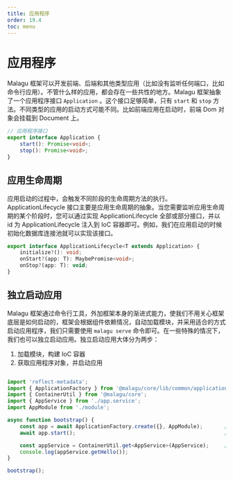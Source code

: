 ```yaml
---
title: 应用程序
order: 19.4
toc: menu
---
```


# 应用程序

Malagu 框架可以开发前端、后端和其他类型应用（比如没有监听任何端口，比如命令行应用）。不管什么样的应用，都会存在一些共性的地方。Malagu 框架抽象了一个应用程序接口 `Application` 。这个接口足够简单，只有 `start` 和 `stop` 方法。不同类型的应用的启动方式可能不同。比如前端应用在启动时，前端 Dom 对象会挂载到 Document 上。


```typescript
// 应用程序接口
export interface Application {
    start(): Promise<void>;
    stop(): Promise<void>;
}
```


## 应用生命周期


应用启动的过程中，会触发不同阶段的生命周期方法的执行。ApplicationLifecycle 接口主要是应用生命周期的抽象。当您需要监听应用生命周期的某个阶段时，您可以通过实现 ApplicationLifecycle 全部或部分接口，并以 id 为 ApplicationLifecycle 注入到 IoC 容器即可。例如，我们在应用启动的时候初始化数据库连接池就可以实现该接口。


```typescript
export interface ApplicationLifecycle<T extends Application> {
    initialize?(): void;
    onStart?(app: T): MaybePromise<void>;
    onStop?(app: T): void;
}
```


## 独立启动应用


Malagu 框架通过命令行工具，外加框架本身的渐进式能力，使我们不用关心框架底层是如何启动的，框架会根据组件依赖情况，自动加载模块，并采用适合的方式启动应用程序，我们只需要使用 `malagu serve` 命令即可。在一些特殊的情况下，我们也可以独立启动应用。独立启动应用大体分为两步：

1. 加载模块，构建 IoC 容器
1. 获取应用程序对象，并启动应用



```typescript

import 'reflect-metadata';
import { ApplicationFactory } from '@malagu/core/lib/common/application/application-factory';
import { ContainerUtil } from '@malagu/core';
import { AppService } from './app.service';
import AppModule from './module';

async function bootstrap() {
    const app = await ApplicationFactory.create({}, AppModule);       // 根据应用属性配置和相关的应用模块创建应用
    await app.start();                                                // 启动应用

    const appService = ContainerUtil.get<AppService>(AppService);     // 从 IoC 容器中获取指定的对象
    console.log(appService.getHello());
}

bootstrap();

```




